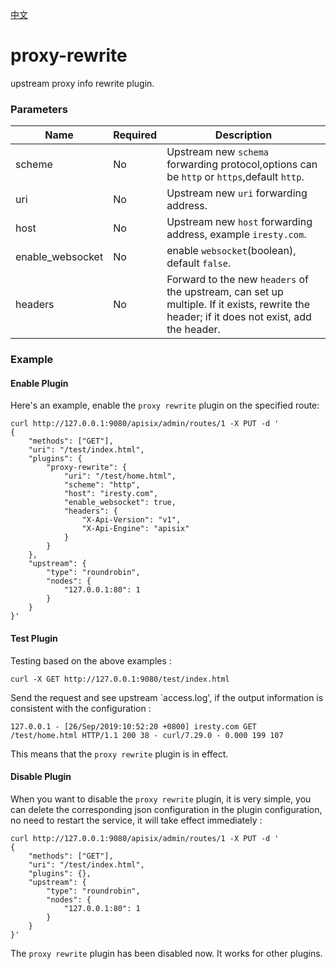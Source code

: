 <!--
#
# Licensed to the Apache Software Foundation (ASF) under one or more
# contributor license agreements.  See the NOTICE file distributed with
# this work for additional information regarding copyright ownership.
# The ASF licenses this file to You under the Apache License, Version 2.0
# (the "License"); you may not use this file except in compliance with
# the License.  You may obtain a copy of the License at
#
#     http://www.apache.org/licenses/LICENSE-2.0
#
# Unless required by applicable law or agreed to in writing, software
# distributed under the License is distributed on an "AS IS" BASIS,
# WITHOUT WARRANTIES OR CONDITIONS OF ANY KIND, either express or implied.
# See the License for the specific language governing permissions and
# limitations under the License.
#
-->

[中文](proxy-rewrite-cn.md)
# proxy-rewrite

upstream proxy info rewrite plugin.

### Parameters
|Name    |Required|Description|
|-------         |-----|------|
|scheme          |No| Upstream new `schema` forwarding protocol,options can be `http` or `https`,default `http`.|
|uri             |No| Upstream new `uri` forwarding address.|
|host            |No| Upstream new `host` forwarding address, example `iresty.com`. |
|enable_websocket|No| enable `websocket`(boolean), default `false`.|
|headers         |No| Forward to the new `headers` of the upstream, can set up multiple. If it exists, rewrite the header; if it does not exist, add the header.|

### Example

#### Enable Plugin
Here's an example, enable the `proxy rewrite` plugin on the specified route:

```shell
curl http://127.0.0.1:9080/apisix/admin/routes/1 -X PUT -d '
{
    "methods": ["GET"],
    "uri": "/test/index.html",
    "plugins": {
        "proxy-rewrite": {
            "uri": "/test/home.html",
            "scheme": "http",
            "host": "iresty.com",
            "enable_websocket": true,
            "headers": {
                "X-Api-Version": "v1",
                "X-Api-Engine": "apisix"
            }
        }
    },
    "upstream": {
        "type": "roundrobin",
        "nodes": {
            "127.0.0.1:80": 1
        }
    }
}'
```

#### Test Plugin
Testing based on the above examples :
```shell
curl -X GET http://127.0.0.1:9080/test/index.html
```

Send the request and see upstream `access.log', if the output information is consistent with the configuration :
```
127.0.0.1 - [26/Sep/2019:10:52:20 +0800] iresty.com GET /test/home.html HTTP/1.1 200 38 - curl/7.29.0 - 0.000 199 107
```

This means that the `proxy rewrite` plugin is in effect.

#### Disable Plugin
When you want to disable the `proxy rewrite` plugin, it is very simple,
 you can delete the corresponding json configuration in the plugin configuration,
  no need to restart the service, it will take effect immediately :
```shell
curl http://127.0.0.1:9080/apisix/admin/routes/1 -X PUT -d '
{
    "methods": ["GET"],
    "uri": "/test/index.html",
    "plugins": {},
    "upstream": {
        "type": "roundrobin",
        "nodes": {
            "127.0.0.1:80": 1
        }
    }
}'
```

The `proxy rewrite` plugin has been disabled now. It works for other plugins.

